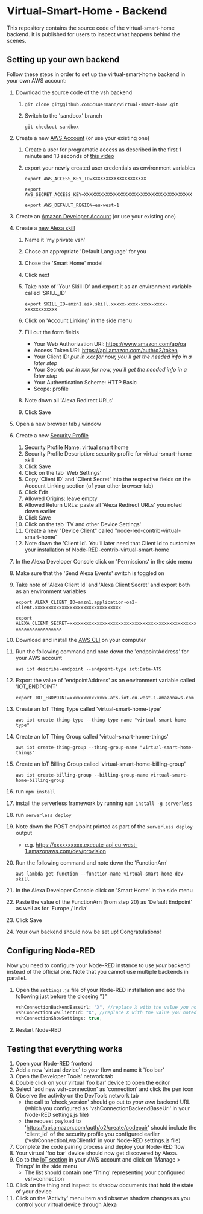# Virtual-Smart-Home - Backend

This repository contains the source code of the virtual-smart-home backend.
It is published for users to inspect what happens behind the scenes.

## Setting up your own backend

Follow these steps in order to set up the virtual-smart-home backend in your own AWS account:

1. Download the source code of the vsh backend
    1. `git clone git@github.com:csuermann/virtual-smart-home.git`
    1. Switch to the 'sandbox' branch

       `git checkout sandbox`
1. Create a new [AWS Account](https://portal.aws.amazon.com/) (or use your existing one)
    1. Create a user for programatic access as described in the first 1 minute and 13 seconds of [this video](https://www.youtube.com/watch?v=KngM5bfpttA)
    1. export your newly created user credentials as environment variables

       `export AWS_ACCESS_KEY_ID=XXXXXXXXXXXXXXXXXXXX`

       `export AWS_SECRET_ACCESS_KEY=XXXXXXXXXXXXXXXXXXXXXXXXXXXXXXXXXXXXXXXX`

       `export AWS_DEFAULT_REGION=eu-west-1`
1. Create an [Amazon Developer Account](https://developer.amazon.com/) (or use your existing one)
1. Create a [new Alexa skill](https://developer.amazon.com/alexa/console/ask/create-new-skill)
    1. Name it 'my private vsh'
    1. Chose an appropriate 'Default Language' for you
    1. Chose the 'Smart Home' model
    1. Click next
    1. Take note of 'Your Skill ID' and export it as an environment variable called 'SKILL_ID'
       
       `export SKILL_ID=amzn1.ask.skill.xxxxx-xxxx-xxxx-xxxx-xxxxxxxxxxxx`
    1. Click on 'Account Linking' in the side menu
    1. Fill out the form fields
        - Your Web Authorization URI: https://www.amazon.com/ap/oa
        - Access Token URI: https://api.amazon.com/auth/o2/token
        - Your Client ID: _put in xxx for now, you'll get the needed info in a later step_
        - Your Secret: _put in xxx for now, you'll get the needed info in a later step_
        - Your Authentication Scheme: HTTP Basic
        - Scope: profile
    1. Note down all 'Alexa Redirect URLs'
    1. Click Save
1. Open a new browser tab / window
1. Create a new [Security Profile](https://developer.amazon.com/loginwithamazon/console/site/lwa/create-security-profile.html)
    1. Security Profile Name: virtual smart home
    1. Security Profile Description: security profile for virtual-smart-home skill
    1. Click Save
    1. Click on the tab 'Web Settings'
    1. Copy 'Client ID' and 'Client Secret' into the respective fields on the Account Linking section (of your other browser tab)
    1. Click Edit
    1. Allowed Origins: leave empty
    1. Allowed Return URLs: paste all 'Alexa Redirect URLs' you noted down earlier
    1. Click Save
    1. Click on the tab 'TV and other Device Settings'
    1. Create a new "Device Client" called "node-red-contrib-virtual-smart-home"
    1. Note down the 'Client Id'. You'll later need that Client Id to customize your installation of Node-RED-contrib-virtual-smart-home
1. In the Alexa Developer Console click on 'Permissions' in the side menu
1. Make sure that the 'Send Alexa Events' switch is toggled on
1. Take note of 'Alexa Client Id' and 'Alexa Client Secret' and export both as an environment variables
       
   `export ALEXA_CLIENT_ID=amzn1.application-oa2-client.xxxxxxxxxxxxxxxxxxxxxxxxxxxxxxxx`

   `export ALEXA_CLIENT_SECRET=xxxxxxxxxxxxxxxxxxxxxxxxxxxxxxxxxxxxxxxxxxxxxxxxxxxxxxxxxxxxxxxx`

1. Download and install the [AWS CLI](https://docs.aws.amazon.com/cli/latest/userguide/install-cliv2.html) on your computer
1. Run the following command and note down the 'endpointAddress' for your AWS account

   `aws iot describe-endpoint --endpoint-type iot:Data-ATS`
1. Export the value of 'endpointAddress' as an environment variable called 'IOT_ENDPOINT'
       
   `export IOT_ENDPOINT=xxxxxxxxxxxxxx-ats.iot.eu-west-1.amazonaws.com`
1. Create an IoT Thing Type called 'virtual-smart-home-type'

   `aws iot create-thing-type --thing-type-name "virtual-smart-home-type"`
1. Create an IoT Thing Group called 'virtual-smart-home-things'

   `aws iot create-thing-group --thing-group-name "virtual-smart-home-things"`
1. Create an IoT Billing Group called 'virtual-smart-home-billing-group'

   `aws iot create-billing-group --billing-group-name virtual-smart-home-billing-group`
1. run `npm install`
1. install the serverless framework by running `npm install -g serverless`
1. run `serverless deploy`
1. Note down the POST endpoint printed as part of the `serverless deploy` output
    - e.g. https://xxxxxxxxxx.execute-api.eu-west-1.amazonaws.com/dev/provision
1. Run the following command and note down the 'FunctionArn'

   `aws lambda get-function --function-name virtual-smart-home-dev-skill`
1. In the Alexa Developer Console click on 'Smart Home' in the side menu
1. Paste the value of the FunctionArn (from step 20) as 'Default Endpoint' as well as for 'Europe / India'
1. Click Save
1. Your own backend should now be set up! Congratulations!

## Configuring Node-RED
Now you need to configure your Node-RED instance to use _your_ backend instead of the official one. Note that you cannot use multiple backends in parallel.

1. Open the `settings.js` file of your Node-RED installation and add the following just before the closeing "}"

    ```javascript
    vshConnectionBackendBaseUrl: "X", //replace X with the value you noted down in step 19, BUT WITHOUT THE trailing '/provision' !!!
    vshConnectionLwaClientId: "X", //replace X with the value you noted down as 'Client Id' in step 6.12
    vshConnectionShowSettings: true,
    ```
1. Restart Node-RED

## Testing that everything works

1. Open your Node-RED frontend
1. Add a new 'virtual device' to your flow and name it 'foo bar'
1. Open the Developer Tools' network tab
1. Double click on your virtual 'foo bar' device to open the editor
1. Select 'add new vsh-connection' as 'connection' and click the pen icon
1. Observe the activity on the DevTools network tab
   - the call to 'check_version' should go out to _your own_ backend URL (which you configured as 'vshConnectionBackendBaseUrl' in your Node-RED settings.js file)
   - the request payload to 'https://api.amazon.com/auth/o2/create/codepair' should include the 'client_id' of the security profile you configured earlier ('vshConnectionLwaClientId' in your Node-RED settings.js file)
1. Complete the code pairing process and deploy your Node-RED flow
1. Your virtual 'foo bar' device should now get discovered by Alexa.
1. Go to the [IoT section](https://eu-west-1.console.aws.amazon.com/iot/home?region=eu-west-1#/thinghub) in your AWS account and click on 'Manage > Things' in the side menu
   - The list should contain one 'Thing' representing your configured vsh-connection
1. Click on the thing and inspect its shadow documents that hold the state of your device
1. Click on the 'Activity' menu item and observe shadow changes as you control your virtual device through Alexa
